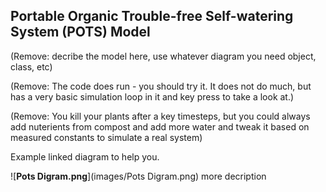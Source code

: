 ## **P**ortable **O**rganic **T**rouble-free **S**elf-watering System (**POTS**) Model

(Remove: decribe the model here, use whatever diagram you need object, class, etc)

(Remove: The code does run - you should try it. It does not do much, but has a very basic 
simulation loop in it and key press to take a look at.)

(Remove: You kill your plants after a key timesteps, but you could always add nuterients
from compost and add more water and tweak it based on measured constants to simulate
a real system)


Example linked diagram to help you.

![**Pots Digram.png**](images/Pots Digram.png)
more decription